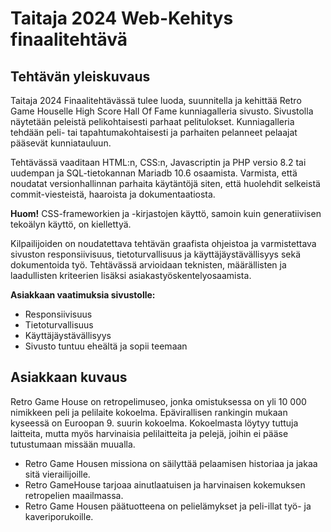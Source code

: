 # Taitaja 2024 Web-Kehitys finaalitehtävä

## Tehtävän yleiskuvaus

Taitaja 2024 Finaalitehtävässä tulee luoda, suunnitella ja kehittää Retro Game Houselle High Score Hall Of Fame kunniagalleria sivusto. Sivustolla näytetään peleistä pelikohtaisesti parhaat pelitulokset. Kunniagalleria tehdään peli- tai tapahtumakohtaisesti ja parhaiten pelanneet pelaajat pääsevät kunniatauluun.

Tehtävässä vaaditaan HTML:n, CSS:n, Javascriptin ja PHP versio 8.2 tai uudempan ja SQL-tietokannan Mariadb 10.6 osaamista. Varmista, että noudatat versionhallinnan parhaita käytäntöjä siten, että huolehdit selkeistä commit-viesteistä, haaroista ja dokumentaatiosta.

**Huom!** CSS-frameworkien ja -kirjastojen käyttö, samoin kuin generatiivisen tekoälyn käyttö, on kiellettyä.

Kilpailijoiden on noudatettava tehtävän graafista ohjeistoa ja varmistettava sivuston responsiivisuus, tietoturvallisuus ja käyttäjäystävällisyys sekä dokumentoida työ. Tehtävässä arvioidaan teknisten, määrällisten ja laadullisten kriteerien lisäksi asiakastyöskentelyosaamista.

**Asiakkaan vaatimuksia sivustolle:**

- Responsiivisuus
- Tietoturvallisuus
- Käyttäjäystävällisyys
- Sivusto tuntuu eheältä ja sopii teemaan

## Asiakkaan kuvaus

Retro Game House on retropelimuseo, jonka omistuksessa on yli 10 000 nimikkeen peli ja pelilaite kokoelma. Epävirallisen rankingin mukaan kyseessä on Euroopan 9. suurin kokoelma. Kokoelmasta löytyy tuttuja laitteita, mutta myös harvinaisia pelilaitteita ja pelejä, joihin ei pääse tutustumaan missään muualla.

- Retro Game Housen missiona on säilyttää pelaamisen historiaa ja jakaa sitä vierailijoille.
- Retro GameHouse tarjoaa ainutlaatuisen ja harvinaisen kokemuksen retropelien maailmassa.
- Retro Game Housen päätuotteena on pelielämykset ja peli-illat työ- ja kaveriporukoille.
